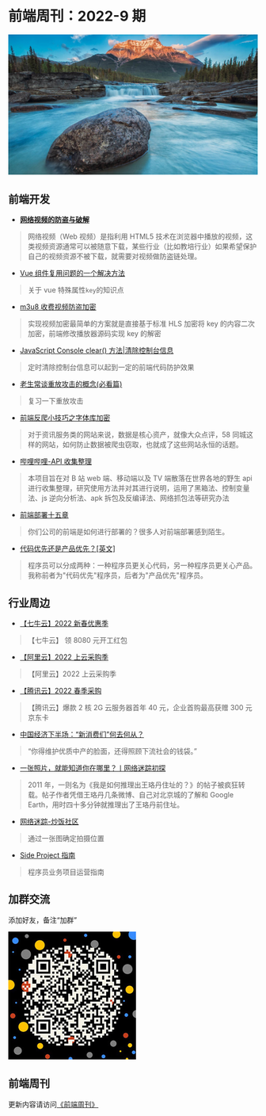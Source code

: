 # 前端周刊：2022-9 期

[![](../img/bing/20220530.jpg?imageMogr2/thumbnail/960x)](https://cn.bing.com/search?q=阿萨巴斯卡瀑布)

## 前端开发

- [**网络视频的防盗与破解**](https://refined-x.com/2022/05/26/%E7%BD%91%E7%BB%9C%E8%A7%86%E9%A2%91%E7%9A%84%E9%98%B2%E7%9B%97%E4%B8%8E%E7%A0%B4%E8%A7%A3/)

> 网络视频（Web 视频）是指利用 HTML5 技术在浏览器中播放的视频，这类视频资源通常可以被随意下载，某些行业（比如教培行业）如果希望保护自己的视频资源不被下载，就需要对视频做防盗链处理。

- [Vue 组件复用问题的一个解决方法](https://blog.csdn.net/weixin_45764765/article/details/123540122)

> 关于 vue 特殊属性`key`的知识点

- [m3u8 收费视频防盗加密](https://juejin.cn/post/7000261353932128263)

> 实现视频加密最简单的方案就是直接基于标准 HLS 加密将 key 的内容二次加密，前端修改播放器源码实现 key 的解密

- [JavaScript Console clear() 方法|清除控制台信息](http://www.runoon.com/javascript/js-attr-method/method-console-clear.html)

> 定时清除控制台信息可以起到一定的前端代码防护效果

- [老生常谈重放攻击的概念(必看篇)](https://www.jb51.net/hack/546644.html)

> 复习一下重放攻击

- [前端反爬小技巧之字体库加密](https://zhuanlan.zhihu.com/p/441546113)

> 对于资讯服务类的网站来说，数据是核心资产，就像大众点评，58 同城这样的网站，如何防止数据被爬虫窃取，也就成了这些网站永恒的话题。

- [哔哩哔哩-API 收集整理](https://github.com/SocialSisterYi/bilibili-API-collect)

> 本项目旨在对 B 站 web 端、移动端以及 TV 端散落在世界各地的野生 api 进行收集整理，研究使用方法并对其进行说明，运用了黑箱法、控制变量法、js 逆向分析法、apk 拆包及反编译法、网络抓包法等研究办法

- [前端部署十五章](https://q.shanyue.tech/deploy/)

> 你们公司的前端是如何进行部署的？很多人对前端部署感到陌生。

- [代码优先还是产品优先？[英文]](https://thezbook.com/code-first-vs-product-first?x-host=thezbook.com)

> 程序员可以分成两种：一种程序员更关心代码，另一种程序员更关心产品。我称前者为"代码优先"程序员，后者为"产品优先"程序员。

## 行业周边

- [【七牛云】2022 新春优惠季](https://s.qiniu.com/mIzQNn)

> 【七牛云】 领 8080 元开工红包

- [【阿里云】2022 上云采购季](https://www.aliyun.com/minisite/goods?taskPkg=2022cgj&pkgSid=290788&userCode=y31qmczl)

> 【阿里云】2022 上云采购季

- [【腾讯云】2022 春季采购](https://curl.qcloud.com/qBTP1dai)

> 【腾讯云】爆款 2 核 2G 云服务器首年 40 元，企业首购最高获赠 300 元京东卡

- [中国经济下半场：“新消费们”何去何从？](https://mp.weixin.qq.com/s/Yh9BdZqTBZrXuJUJfBLFMg)

> “你得维护优质中产的脸面，还得照顾下流社会的钱袋。”

- [一张照片，就能知道你在哪里？丨网络迷踪初探](https://sspai.com/post/73193)

> 2011 年，一则名为《我是如何推理出王珞丹住址的？》的帖子被疯狂转载。帖子作者凭借王珞丹几条微博、自己对北京城的了解和 Google Earth，用时四十多分钟就推理出了王珞丹前住址。

- [网络迷踪-炒饭社区](https://chao.fun/f/84?time=1653619442142)

> 通过一张图确定拍摄位置

- [Side Project 指南](https://sideproject.guide/)

> 程序员业务项目运营指南

## 加群交流

添加好友，备注“加群”

![refned_x](../img/a/refined-x.jpg)

## 前端周刊

更新内容请访问[《前端周刊》](https://frontend-weekly.com/)
